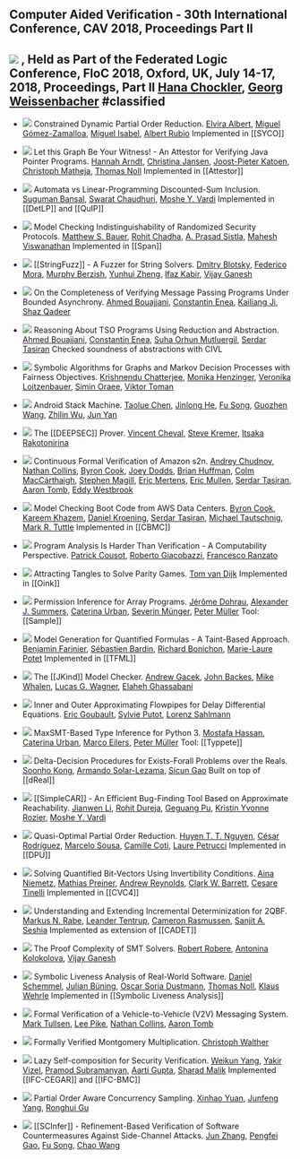 ## Computer Aided Verification - 30th International Conference, CAV 2018, Proceedings Part II

[![](https://dblp.uni-trier.de/img/paper-oa.dark.hollow.16x16.png)](https://doi.org/10.1007/978-3-319-96142-2) , Held as Part of the Federated Logic Conference, FloC 2018, Oxford, UK, July 14-17, 2018, Proceedings, Part II
    [Hana Chockler](https://dblp.uni-trier.de/pid/c/HanaChockler.html), [Georg Weissenbacher](https://dblp.uni-trier.de/pid/15/3636.html)
#classified 
---
-   [![](https://dblp.uni-trier.de/img/paper-oa.dark.hollow.16x16.png)](https://doi.org/10.1007/978-3-319-96142-2_24) Constrained Dynamic Partial Order Reduction.
    [Elvira Albert](https://dblp.uni-trier.de/pid/a/ElviraAlbert.html), [Miguel Gómez-Zamalloa](https://dblp.uni-trier.de/pid/26/669.html), [Miguel Isabel](https://dblp.uni-trier.de/pid/177/0262.html), [Albert Rubio](https://dblp.uni-trier.de/pid/29/6684.html)
	Implemented in [[SYCO]]

-   [![](https://dblp.uni-trier.de/img/paper-oa.dark.hollow.16x16.png)](https://doi.org/10.1007/978-3-319-96142-2_1) Let this Graph Be Your Witness! - An Attestor for Verifying Java Pointer Programs.
    [Hannah Arndt](https://dblp.uni-trier.de/pid/200/7994.html), [Christina Jansen](https://dblp.uni-trier.de/pid/75/9687.html), [Joost-Pieter Katoen](https://dblp.uni-trier.de/pid/k/JoostPieterKatoen.html), [Christoph Matheja](https://dblp.uni-trier.de/pid/172/5070.html), [Thomas Noll](https://dblp.uni-trier.de/pid/31/248-1.html)
	Implemented in [[Attestor]]

-   [![](https://dblp.uni-trier.de/img/paper-oa.dark.hollow.16x16.png)](https://doi.org/10.1007/978-3-319-96142-2_9) Automata vs Linear-Programming Discounted-Sum Inclusion.
    [Suguman Bansal](https://dblp.uni-trier.de/pid/217/4777.html), [Swarat Chaudhuri](https://dblp.uni-trier.de/pid/37/6100.html), [Moshe Y. Vardi](https://dblp.uni-trier.de/pid/v/MosheYVardi.html)
	Implemented in [[DetLP]] and [[QuIP]]

-   [![](https://dblp.uni-trier.de/img/paper-oa.dark.hollow.16x16.png)](https://doi.org/10.1007/978-3-319-96142-2_10) Model Checking Indistinguishability of Randomized Security Protocols.
    [Matthew S. Bauer](https://dblp.uni-trier.de/pid/46/8261.html), [Rohit Chadha](https://dblp.uni-trier.de/pid/c/RohitChadha.html), [A. Prasad Sistla](https://dblp.uni-trier.de/pid/s/APrasadSistla.html), [Mahesh Viswanathan](https://dblp.uni-trier.de/pid/23/2759-1.html)
	Implemented in [[Span]]

-   [![](https://dblp.uni-trier.de/img/paper-oa.dark.hollow.16x16.png)](https://doi.org/10.1007/978-3-319-96142-2_6) [[StringFuzz]] - A Fuzzer for String Solvers.
    [Dmitry Blotsky](https://dblp.uni-trier.de/pid/223/5185.html), [Federico Mora](https://dblp.uni-trier.de/pid/82/5093.html), [Murphy Berzish](https://dblp.uni-trier.de/pid/180/5429.html), [Yunhui Zheng](https://dblp.uni-trier.de/pid/47/702.html), [Ifaz Kabir](https://dblp.uni-trier.de/pid/202/2276.html), [Vijay Ganesh](https://dblp.uni-trier.de/pid/g/VijayGanesh.html)

-   [![](https://dblp.uni-trier.de/img/paper-oa.dark.hollow.16x16.png)](https://doi.org/10.1007/978-3-319-96142-2_23) On the Completeness of Verifying Message Passing Programs Under Bounded Asynchrony.
    [Ahmed Bouajjani](https://dblp.uni-trier.de/pid/b/AhmedBouajjani.html), [Constantin Enea](https://dblp.uni-trier.de/pid/72/2839.html), [Kailiang Ji](https://dblp.uni-trier.de/pid/166/0923.html), [Shaz Qadeer](https://dblp.uni-trier.de/pid/q/ShazQadeer.html)

-   [![](https://dblp.uni-trier.de/img/paper-oa.dark.hollow.16x16.png)](https://doi.org/10.1007/978-3-319-96142-2_21) Reasoning About TSO Programs Using Reduction and Abstraction.
    [Ahmed Bouajjani](https://dblp.uni-trier.de/pid/b/AhmedBouajjani.html), [Constantin Enea](https://dblp.uni-trier.de/pid/72/2839.html), [Suha Orhun Mutluergil](https://dblp.uni-trier.de/pid/170/4198.html), [Serdar Tasiran](https://dblp.uni-trier.de/pid/88/1444.html)
	Checked soundness of abstractions with CIVL

-   [![](https://dblp.uni-trier.de/img/paper-oa.dark.hollow.16x16.png)](https://doi.org/10.1007/978-3-319-96142-2_13) Symbolic Algorithms for Graphs and Markov Decision Processes with Fairness Objectives.
    [Krishnendu Chatterjee](https://dblp.uni-trier.de/pid/92/5602.html), [Monika Henzinger](https://dblp.uni-trier.de/pid/h/MonikaRauchHenzinger.html), [Veronika Loitzenbauer](https://dblp.uni-trier.de/pid/132/9047.html), [Simin Oraee](https://dblp.uni-trier.de/pid/218/5331.html), [Viktor Toman](https://dblp.uni-trier.de/pid/215/3408.html)

-   [![](https://dblp.uni-trier.de/img/paper-oa.dark.hollow.16x16.png)](https://doi.org/10.1007/978-3-319-96142-2_29) Android Stack Machine.
    [Taolue Chen](https://dblp.uni-trier.de/pid/28/4743.html), [Jinlong He](https://dblp.uni-trier.de/pid/204/0042.html), [Fu Song](https://dblp.uni-trier.de/pid/09/10016.html), [Guozhen Wang](https://dblp.uni-trier.de/pid/223/5357.html), [Zhilin Wu](https://dblp.uni-trier.de/pid/71/3710.html), [Jun Yan](https://dblp.uni-trier.de/pid/89/5901.html)

-   [![](https://dblp.uni-trier.de/img/paper-oa.dark.hollow.16x16.png)](https://doi.org/10.1007/978-3-319-96142-2_4) The [[DEEPSEC]] Prover.
    [Vincent Cheval](https://dblp.uni-trier.de/pid/62/8336.html), [Steve Kremer](https://dblp.uni-trier.de/pid/k/SteveKremer.html), [Itsaka Rakotonirina](https://dblp.uni-trier.de/pid/223/5215.html)

-   [![](https://dblp.uni-trier.de/img/paper-oa.dark.hollow.16x16.png)](https://doi.org/10.1007/978-3-319-96142-2_26) Continuous Formal Verification of Amazon s2n.
    [Andrey Chudnov](https://dblp.uni-trier.de/pid/94/3130.html), [Nathan Collins](https://dblp.uni-trier.de/pid/65/10809.html), [Byron Cook](https://dblp.uni-trier.de/pid/36/113.html), [Joey Dodds](https://dblp.uni-trier.de/pid/223/5187.html), [Brian Huffman](https://dblp.uni-trier.de/pid/69/3465.html), [Colm MacCárthaigh](https://dblp.uni-trier.de/pid/223/4997.html), [Stephen Magill](https://dblp.uni-trier.de/pid/30/5360.html), [Eric Mertens](https://dblp.uni-trier.de/pid/143/2709.html), [Eric Mullen](https://dblp.uni-trier.de/pid/19/9842.html), [Serdar Tasiran](https://dblp.uni-trier.de/pid/88/1444.html), [Aaron Tomb](https://dblp.uni-trier.de/pid/91/466.html), [Eddy Westbrook](https://dblp.uni-trier.de/pid/223/5374.html)

-   [![](https://dblp.uni-trier.de/img/paper-oa.dark.hollow.16x16.png)](https://doi.org/10.1007/978-3-319-96142-2_28) Model Checking Boot Code from AWS Data Centers.
    [Byron Cook](https://dblp.uni-trier.de/pid/36/113.html), [Kareem Khazem](https://dblp.uni-trier.de/pid/178/2891.html), [Daniel Kroening](https://dblp.uni-trier.de/pid/k/DanielKroening.html), [Serdar Tasiran](https://dblp.uni-trier.de/pid/88/1444.html), [Michael Tautschnig](https://dblp.uni-trier.de/pid/18/1323.html), [Mark R. Tuttle](https://dblp.uni-trier.de/pid/t/MarkRTuttle.html)
	Implemented in [[CBMC]]

-   [![](https://dblp.uni-trier.de/img/paper-oa.dark.hollow.16x16.png)](https://doi.org/10.1007/978-3-319-96142-2_8) Program Analysis Is Harder Than Verification - A Computability Perspective.
    [Patrick Cousot](https://dblp.uni-trier.de/pid/c/PCousot.html), [Roberto Giacobazzi](https://dblp.uni-trier.de/pid/g/RobertoGiacobazzi.html), [Francesco Ranzato](https://dblp.uni-trier.de/pid/r/FRanzato.html)

-   [![](https://dblp.uni-trier.de/img/paper-oa.dark.hollow.16x16.png)](https://doi.org/10.1007/978-3-319-96142-2_14) Attracting Tangles to Solve Parity Games.
    [Tom van Dijk](https://dblp.uni-trier.de/pid/126/8210.html)
	Implemented in [[Oink]]

-   [![](https://dblp.uni-trier.de/img/paper-oa.dark.hollow.16x16.png)](https://doi.org/10.1007/978-3-319-96142-2_7) Permission Inference for Array Programs.
    [Jérôme Dohrau](https://dblp.uni-trier.de/pid/156/9072.html), [Alexander J. Summers](https://dblp.uni-trier.de/pid/76/5160.html), [Caterina Urban](https://dblp.uni-trier.de/pid/130/9842.html), [Severin Münger](https://dblp.uni-trier.de/pid/218/5563.html), [Peter Müller](https://dblp.uni-trier.de/pid/m/PMuller1.html)
	Tool: [[Sample]]

-   [![](https://dblp.uni-trier.de/img/paper-oa.dark.hollow.16x16.png)](https://doi.org/10.1007/978-3-319-96142-2_19) Model Generation for Quantified Formulas - A Taint-Based Approach.
    [Benjamin Farinier](https://dblp.uni-trier.de/pid/215/4462.html), [Sébastien Bardin](https://dblp.uni-trier.de/pid/b/SebastienBardin.html), [Richard Bonichon](https://dblp.uni-trier.de/pid/75/3724.html), [Marie-Laure Potet](https://dblp.uni-trier.de/pid/37/5694.html)
	Implemented in [[TFML]]

-   [![](https://dblp.uni-trier.de/img/paper-oa.dark.hollow.16x16.png)](https://doi.org/10.1007/978-3-319-96142-2_3) The [[JKind]] Model Checker.
    [Andrew Gacek](https://dblp.uni-trier.de/pid/84/6151.html), [John Backes](https://dblp.uni-trier.de/pid/97/8857.html), [Mike Whalen](https://dblp.uni-trier.de/pid/70/5189.html), [Lucas G. Wagner](https://dblp.uni-trier.de/pid/94/7566.html), [Elaheh Ghassabani](https://dblp.uni-trier.de/pid/172/4689.html)

-   [![](https://dblp.uni-trier.de/img/paper-oa.dark.hollow.16x16.png)](https://doi.org/10.1007/978-3-319-96142-2_31) Inner and Outer Approximating Flowpipes for Delay Differential Equations.
    [Eric Goubault](https://dblp.uni-trier.de/pid/90/1132.html), [Sylvie Putot](https://dblp.uni-trier.de/pid/61/1269.html), [Lorenz Sahlmann](https://dblp.uni-trier.de/pid/223/5310.html)

-   [![](https://dblp.uni-trier.de/img/paper-oa.dark.hollow.16x16.png)](https://doi.org/10.1007/978-3-319-96142-2_2) MaxSMT-Based Type Inference for Python 3.
    [Mostafa Hassan](https://dblp.uni-trier.de/pid/223/5094.html), [Caterina Urban](https://dblp.uni-trier.de/pid/130/9842.html), [Marco Eilers](https://dblp.uni-trier.de/pid/217/4745.html), [Peter Müller](https://dblp.uni-trier.de/pid/m/PMuller1.html)
	Tool: [[Typpete]]

-   [![](https://dblp.uni-trier.de/img/paper-oa.dark.hollow.16x16.png)](https://doi.org/10.1007/978-3-319-96142-2_15) Delta-Decision Procedures for Exists-Forall Problems over the Reals.
    [Soonho Kong](https://dblp.uni-trier.de/pid/43/7541.html), [Armando Solar-Lezama](https://dblp.uni-trier.de/pid/95/6919.html), [Sicun Gao](https://dblp.uni-trier.de/pid/22/8296.html)
	Built on top of [[dReal]]

-   [![](https://dblp.uni-trier.de/img/paper-oa.dark.hollow.16x16.png)](https://doi.org/10.1007/978-3-319-96142-2_5) [[SimpleCAR]] - An Efficient Bug-Finding Tool Based on Approximate Reachability.
    [Jianwen Li](https://dblp.uni-trier.de/pid/21/8669.html), [Rohit Dureja](https://dblp.uni-trier.de/pid/208/7416.html), [Geguang Pu](https://dblp.uni-trier.de/pid/33/1678.html), [Kristin Yvonne Rozier](https://dblp.uni-trier.de/pid/67/519.html), [Moshe Y. Vardi](https://dblp.uni-trier.de/pid/v/MosheYVardi.html)

-   [![](https://dblp.uni-trier.de/img/paper-oa.dark.hollow.16x16.png)](https://doi.org/10.1007/978-3-319-96142-2_22) Quasi-Optimal Partial Order Reduction.
    [Huyen T. T. Nguyen](https://dblp.uni-trier.de/pid/215/3598.html), [César Rodríguez](https://dblp.uni-trier.de/pid/74/9958.html), [Marcelo Sousa](https://dblp.uni-trier.de/pid/123/7772.html), [Camille Coti](https://dblp.uni-trier.de/pid/78/4708.html), [Laure Petrucci](https://dblp.uni-trier.de/pid/p/LaurePetrucci.html)
	Implemented in [[DPU]]

-   [![](https://dblp.uni-trier.de/img/paper-oa.dark.hollow.16x16.png)](https://doi.org/10.1007/978-3-319-96142-2_16) Solving Quantified Bit-Vectors Using Invertibility Conditions.
    [Aina Niemetz](https://dblp.uni-trier.de/pid/115/4373.html), [Mathias Preiner](https://dblp.uni-trier.de/pid/115/4371.html), [Andrew Reynolds](https://dblp.uni-trier.de/pid/41/9861.html), [Clark W. Barrett](https://dblp.uni-trier.de/pid/b/ClarkWBarrett.html), [Cesare Tinelli](https://dblp.uni-trier.de/pid/37/4921.html)
	Implemented in [[CVC4]]

-   [![](https://dblp.uni-trier.de/img/paper-oa.dark.hollow.16x16.png)](https://doi.org/10.1007/978-3-319-96142-2_17) Understanding and Extending Incremental Determinization for 2QBF.
    [Markus N. Rabe](https://dblp.uni-trier.de/pid/88/1112-2.html), [Leander Tentrup](https://dblp.uni-trier.de/pid/143/2715.html), [Cameron Rasmussen](https://dblp.uni-trier.de/pid/223/5057.html), [Sanjit A. Seshia](https://dblp.uni-trier.de/pid/s/SanjitASeshia.html)
	Implemented as extension of [[CADET]]

-   [![](https://dblp.uni-trier.de/img/paper-oa.dark.hollow.16x16.png)](https://doi.org/10.1007/978-3-319-96142-2_18) The Proof Complexity of SMT Solvers.
    [Robert Robere](https://dblp.uni-trier.de/pid/122/2714.html), [Antonina Kolokolova](https://dblp.uni-trier.de/pid/91/5785.html), [Vijay Ganesh](https://dblp.uni-trier.de/pid/g/VijayGanesh.html)

-   [![](https://dblp.uni-trier.de/img/paper-oa.dark.hollow.16x16.png)](https://doi.org/10.1007/978-3-319-96142-2_27) Symbolic Liveness Analysis of Real-World Software.
    [Daniel Schemmel](https://dblp.uni-trier.de/pid/119/0975.html), [Julian Büning](https://dblp.uni-trier.de/pid/223/5126.html), [Oscar Soria Dustmann](https://dblp.uni-trier.de/pid/89/8919.html), [Thomas Noll](https://dblp.uni-trier.de/pid/31/248-1.html), [Klaus Wehrle](https://dblp.uni-trier.de/pid/w/KlausWehrle.html)
	Implemented in [[Symbolic Liveness Analysis]]

-   [![](https://dblp.uni-trier.de/img/paper-oa.dark.hollow.16x16.png)](https://doi.org/10.1007/978-3-319-96142-2_25) Formal Verification of a Vehicle-to-Vehicle (V2V) Messaging System.
    [Mark Tullsen](https://dblp.uni-trier.de/pid/95/6125.html), [Lee Pike](https://dblp.uni-trier.de/pid/p/LeePike.html), [Nathan Collins](https://dblp.uni-trier.de/pid/65/10809.html), [Aaron Tomb](https://dblp.uni-trier.de/pid/91/466.html)

-   [![](https://dblp.uni-trier.de/img/paper-oa.dark.hollow.16x16.png)](https://doi.org/10.1007/978-3-319-96142-2_30) Formally Verified Montgomery Multiplication.
    [Christoph Walther](https://dblp.uni-trier.de/pid/w/ChristophWalther.html)

-   [![](https://dblp.uni-trier.de/img/paper-oa.dark.hollow.16x16.png)](https://doi.org/10.1007/978-3-319-96142-2_11) Lazy Self-composition for Security Verification.
    [Weikun Yang](https://dblp.uni-trier.de/pid/167/0229.html), [Yakir Vizel](https://dblp.uni-trier.de/pid/86/2578.html), [Pramod Subramanyan](https://dblp.uni-trier.de/pid/27/8110.html), [Aarti Gupta](https://dblp.uni-trier.de/pid/18/2229.html), [Sharad Malik](https://dblp.uni-trier.de/pid/79/6934.html)
	Implemented [[IFC-CEGAR]] and [[IFC-BMC]]

-   [![](https://dblp.uni-trier.de/img/paper-oa.dark.hollow.16x16.png)](https://doi.org/10.1007/978-3-319-96142-2_20) Partial Order Aware Concurrency Sampling.
    [Xinhao Yuan](https://dblp.uni-trier.de/pid/70/10355.html), [Junfeng Yang](https://dblp.uni-trier.de/pid/71/3724.html), [Ronghui Gu](https://dblp.uni-trier.de/pid/155/8148.html)

-   [![](https://dblp.uni-trier.de/img/paper-oa.dark.hollow.16x16.png)](https://doi.org/10.1007/978-3-319-96142-2_12) [[SCInfer]] - Refinement-Based Verification of Software Countermeasures Against Side-Channel Attacks.
    [Jun Zhang](https://dblp.uni-trier.de/pid/29/4190.html), [Pengfei Gao](https://dblp.uni-trier.de/pid/147/0949.html), [Fu Song](https://dblp.uni-trier.de/pid/09/10016.html), [Chao Wang](https://dblp.uni-trier.de/pid/w/ChaoWang.html)



